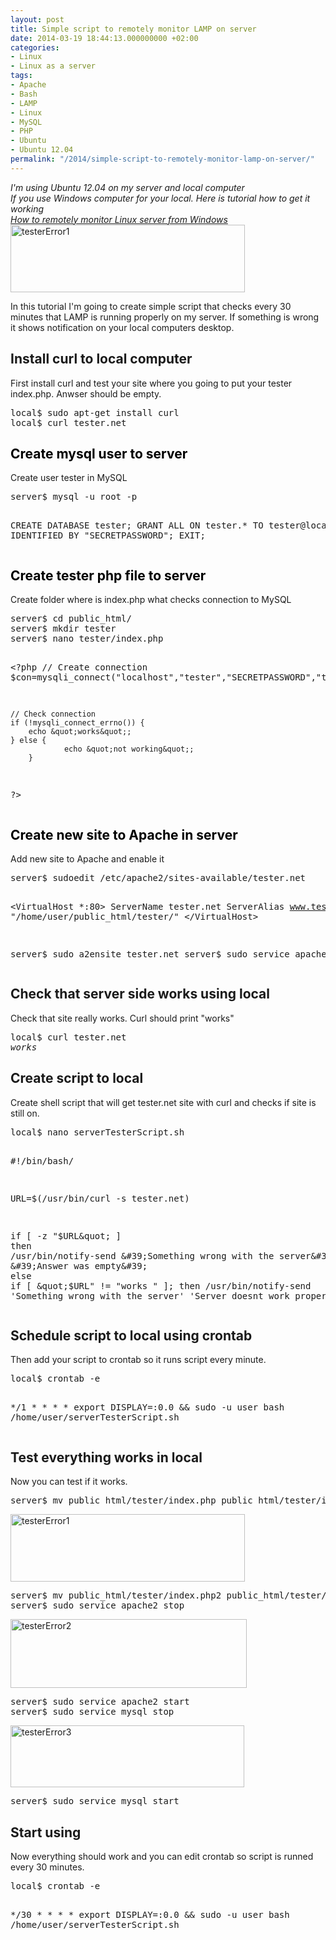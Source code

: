 ```yaml
---
layout: post
title: Simple script to remotely monitor LAMP on server
date: 2014-03-19 18:44:13.000000000 +02:00
categories:
- Linux
- Linux as a server
tags:
- Apache
- Bash
- LAMP
- Linux
- MySQL
- PHP
- Ubuntu
- Ubuntu 12.04
permalink: "/2014/simple-script-to-remotely-monitor-lamp-on-server/"
---
```

<p><em>I'm using Ubuntu 12.04 on my server and local computer<br />
If you use Windows computer for your local. Here is tutorial how to get it working<br />
<a href="http://soivi.net/2014/how-to-remotely-monitor-linux-server-from-windows/">How to remotely monitor Linux server from Windows</a></em><br />
<a href="http://soivi.net/wp-content/uploads/2014/03/testerError1.png"><img src="{{ site.baseurl }}/assets/2014/03/testerError1.png" alt="testerError1" width="375" height="108" class="alignright size-full wp-image-696" /></a></p>
<p>In this tutorial I'm going to create simple script that checks every 30 minutes that LAMP is running properly on my server. If something is wrong it shows notification on your local computers desktop.</p>
<h2>Install curl to local computer</h2>
<p>First install curl and test your site where you going to put your tester index.php. Anwser should be empty.</p>
<pre>
local$ sudo apt-get install curl
local$ curl tester.net
</pre>
<h2><a name="mysqlonserver" style="color:rgb(0,0,0);">Create mysql user to server</a></h2>
<p>Create user tester in MySQL</p>
<pre>
server$ mysql -u root -p

CREATE DATABASE tester;
GRANT ALL ON tester.* TO tester@localhost IDENTIFIED BY "SECRETPASSWORD";
EXIT;
</pre>
<h2><a name="phponserver" style="color:rgb(0,0,0);">Create tester php file to server</a></h2>
<p>Create folder where is index.php what checks connection to MySQL</p>
<pre>
server$ cd public_html/
server$ mkdir tester
server$ nano tester/index.php

&lt;?php
	// Create connection
	$con=mysqli_connect(&quot;localhost&quot;,&quot;tester&quot;,&quot;SECRETPASSWORD&quot;,&quot;tester&quot;);

	// Check connection
	if (!mysqli_connect_errno()) {
		echo &quot;works&quot;;
	} else {
                echo &quot;not working&quot;;
        }

?&gt; 
</pre>
<h2><a name="apacheonserver" style="color:rgb(0,0,0);">Create new site to Apache in server</a></h2>
<p>Add new site to Apache and enable it</p>
<pre>
server$ sudoedit /etc/apache2/sites-available/tester.net

&lt;VirtualHost *:80&gt;
        ServerName tester.net
        ServerAlias www.tester.net
        DocumentRoot &quot;/home/user/public_html/tester/&quot;
&lt;/VirtualHost&gt;

server$ sudo a2ensite tester.net
server$ sudo service apache2 reload
</pre>
<h2>Check that server side works using local</h2>
<p>Check that site really works. Curl should print "works"</p>
<pre>
local$ curl tester.net
<em>works</em>
</pre>
<h2>Create script to local</h2>
<p>Create shell script that will get tester.net site with curl and checks if site is still on.</p>
<pre>
local$ nano serverTesterScript.sh

#!/bin/bash/

URL=$(/usr/bin/curl -s tester.net)

if [ -z &quot;$URL&quot; ]
then
        /usr/bin/notify-send &#39;Something wrong with the server&#39; &#39;Answer was empty&#39;
else
        if [ &quot;$URL&quot; != &quot;works &quot; ]; then
                /usr/bin/notify-send &#39;Something wrong with the server&#39; &#39;Server doesnt work properly&#39;
        fi
fi
</pre>
<h2>Schedule script to local using crontab</h2>
<p>Then add your script to crontab so it runs script every minute.</p>
<pre>
local$ crontab -e

*/1 *   *   *   *    export DISPLAY=:0.0 && sudo -u user bash /home/user/serverTesterScript.sh
</pre>
<h2>Test everything works in local</h2>
<p>Now you can test if it works.</p>
<pre>
server$ mv public_html/tester/index.php public_html/tester/index.php2
</pre>
<p><a href="http://soivi.net/wp-content/uploads/2014/03/testerError1.png"><img src="{{ site.baseurl }}/assets/2014/03/testerError1.png" alt="testerError1" width="375" height="108" class="alignnone size-full wp-image-696" /></a></p>
<pre>
server$ mv public_html/tester/index.php2 public_html/tester/index.php
server$ sudo service apache2 stop
</pre>
<p><a href="http://soivi.net/wp-content/uploads/2014/03/testerError2.png"><img src="{{ site.baseurl }}/assets/2014/03/testerError2.png" alt="testerError2" width="378" height="110" class="alignnone size-full wp-image-697" /></a></p>
<pre>
server$ sudo service apache2 start
server$ sudo service mysql stop
</pre>
<p><a href="http://soivi.net/wp-content/uploads/2014/03/testerError3.png"><img src="{{ site.baseurl }}/assets/2014/03/testerError3.png" alt="testerError3" width="374" height="99" class="alignnone size-full wp-image-698" /></a></p>
<pre>
server$ sudo service mysql start
</pre>
<h2>Start using</h2>
<p>Now everything should work and you can edit crontab so script is runned every 30 minutes.</p>
<pre>
local$ crontab -e

*/30 *   *   *   *    export DISPLAY=:0.0 && sudo -u user bash /home/user/serverTesterScript.sh
</pre>
